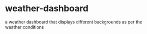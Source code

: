 # weather-dashboard
a weather dashboard that displays different backgrounds as per the weather conditions
